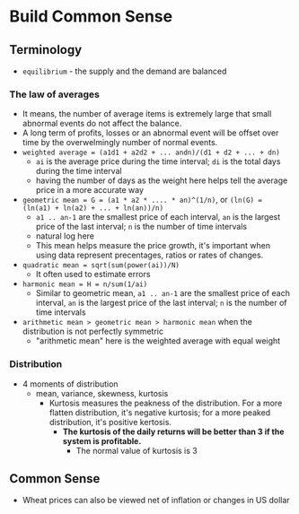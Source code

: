 # Build Common Sense

## Terminology
* `equilibrium` -  the supply and the demand are balanced

### The law of averages
* It means, the number of average items is extremely large that small abnormal events do not affect the balance.
* A long term of profits, losses or an abnormal event will be offset over time by the overwelmingly number of normal events.
* `weighted average = (a1d1 + a2d2 + ... andn)/(d1 + d2 + ... + dn)`
  * `ai` is the average price during the time interval; `di` is the total days during the time interval
  * having the number of days as the weight here helps tell the average price in a more accurate way
* `geometric mean = G = (a1 * a2 * .... * an)^(1/n)`, or `(ln(G) = (ln(a1) + ln(a2) + ... + ln(an))/n)`
  * `a1 .. an-1` are the smallest price of each interval, `an` is the largest price of the last interval; `n` is the number of time intervals
  * natural log here
  * This mean helps measure the price growth, it's important when using data represent precentages, ratios or rates of changes.
* `quadratic mean = sqrt(sum(power(ai))/N)`
  * It often used to estimate errors
* `harmonic mean = H = n/sum(1/ai)`
  * Similar to geometric mean, `a1 .. an-1` are the smallest price of each interval, `an` is the largest price of the last interval; `n` is the number of time intervals
* `arithmetic mean > geometric mean > harmonic mean` when the distribution is not perfectly symmetric
  * "arithmetic mean" here is the weighted average with equal weight
  
### Distribution
* 4 moments of distribution
  * mean, variance, skewness, kurtosis
    * Kurtosis measures the peakness of the distribution. For a more flatten distribution, it's negative kurtosis; for a more peaked distribution, it's positive kertosis.
      * <b>The kurtosis of the daily returns will be better than 3 if the system is profitable.</b>
        * The normal value of kurtosis is 3

## Common Sense
* Wheat prices can also be viewed net of inflation or changes in US dollar

